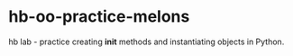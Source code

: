 # hb-oo-practice-melons
hb lab - practice creating __init__ methods and instantiating objects in Python.
